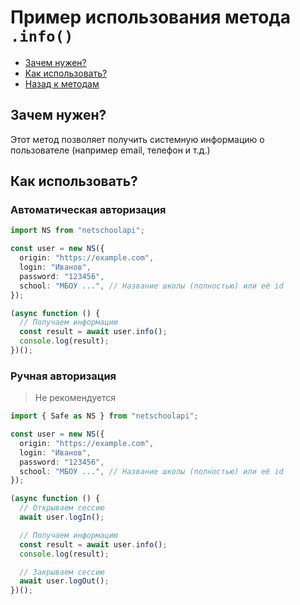 # Пример использования метода `.info()`

- [Зачем нужен?](#зачем-нужен)
- [Как использовать?](#как-использовать)
- [Назад к методам](../guide.md#info)

## Зачем нужен?

Этот метод позволяет получить системную информацию о пользователе (например email, телефон и т.д.)

## Как использовать?

### Автоматическая авторизация

```typescript
import NS from "netschoolapi";

const user = new NS({
  origin: "https://example.com",
  login: "Иванов",
  password: "123456",
  school: "МБОУ ...", // Название школы (полностью) или её id
});

(async function () {
  // Получаем информацию
  const result = await user.info();
  console.log(result);
})();
```

### Ручная авторизация

> Не рекомендуется

```typescript
import { Safe as NS } from "netschoolapi";

const user = new NS({
  origin: "https://example.com",
  login: "Иванов",
  password: "123456",
  school: "МБОУ ...", // Название школы (полностью) или её id
});

(async function () {
  // Открываем сессию
  await user.logIn();

  // Получаем информацию
  const result = await user.info();
  console.log(result);

  // Закрываем сессию
  await user.logOut();
})();
```
